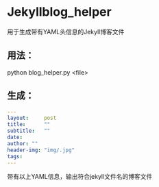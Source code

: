# Jekyllblog_helper
用于生成带有YAML头信息的Jekyll博客文件

## 用法：
python blog_helper.py \<file>

## 生成：
```YAML
---
layout:     post
title:      ""
subtitle:   ""
date: 
author: ""
header-img: "img/.jpg"
tags:
---
```
带有以上YAML信息，输出符合jekyll文件名的博客文件
